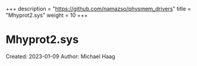 +++
description = "https://github.com/namazso/physmem_drivers"
title = "Mhyprot2.sys"
weight = 10
+++

# Mhyprot2.sys

Created: 2023-01-09
Author: Michael Haag


